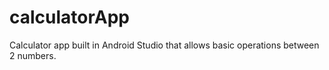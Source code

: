 # calculatorApp
Calculator app built in Android Studio that allows basic operations between 2 numbers. 
